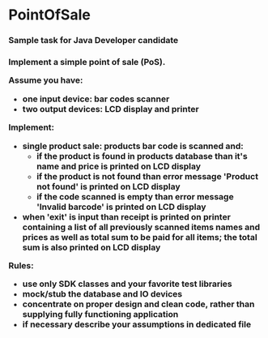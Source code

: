 # PointOfSale

<h3>Sample task for Java Developer candidate<h3>

Implement a simple point of sale (PoS).

Assume you have:
<ul>
    <li>
        one input device: bar codes scanner
    </li>
    <li>
        two output devices: LCD display and printer
    </li>
</ul>

Implement:
<ul>
    <li>
        single product sale: products bar code is scanned and:
        <ul>
            <li>
                if the product is found in products database than it's name and price is printed on LCD display
            </li>
            <li>
                if the product is not found than error message 'Product not found' is printed on LCD display
            </li>
            <li>
                if the code scanned is empty than error message 'Invalid barcode' is printed on LCD display
            </li>
        </ul>
    </li>
    <li>
        when 'exit' is input than receipt is printed on printer containing a list of all previously scanned items names 
        and prices as well as total sum to be paid for all items; the total sum is also printed on LCD display
    </li>
</ul>

Rules:
<ul>
    <li>
        use only SDK classes and your favorite test libraries
    </li>
    <li>
        mock/stub the database and IO devices
    </li>
    <li>
        concentrate on proper design and clean code, rather than supplying fully functioning application
    </li>
    <li>
        if necessary describe your assumptions in dedicated file
    </li>
</ul>
